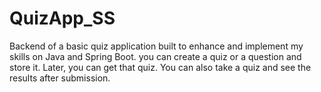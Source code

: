 # QuizApp_SS
Backend of a basic quiz application built to enhance and implement my skills on Java and Spring Boot.
you can create a quiz or a question and store it. Later, you can get that quiz. You can also take a quiz and see the results after submission.
